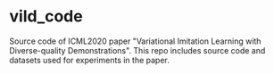 # vild_code
Source code of ICML2020 paper "Variational Imitation Learning with Diverse-quality Demonstrations".
This repo includes source code and datasets used for experiments in the paper. 
